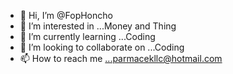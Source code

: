 - 👋 Hi, I’m @FopHoncho
- 👀 I’m interested in ...Money and Thing 
- 🌱 I’m currently learning ...Coding
- 💞️ I’m looking to collaborate on ...Coding
- 📫 How to reach me ...parmacekllc@hotmail.com

<!---
FopHoncho/FopHoncho is a ✨ special ✨ repository because its `README.md` (this file) appears on your GitHub profile.
You can click the Preview link to take a look at your changes.
--->
